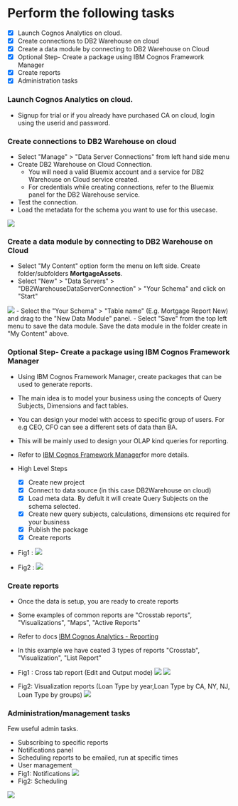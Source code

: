 
# Perform the following tasks
- [x] Launch Cognos Analytics on cloud.
- [x] Create connections to DB2 Warehouse on cloud
- [x] Create a data module by connecting to DB2 Warehouse on Cloud
- [x] Optional Step- Create a package using IBM Cognos Framework Manager
- [x] Create reports 
- [x] Administration tasks 

### Launch Cognos Analytics on cloud.
- Signup for trial or if you already have purchased CA on cloud, login using the userid and password.

### Create connections to DB2 Warehouse on cloud
- Select "Manage" > "Data Server Connections" from left hand side menu 
- Create DB2 Warehouse on Cloud Connection. 
  - You will need a valid Bluemix account and a service for DB2 Warehouse on Cloud service created.
  - For credentials while creating connections, refer to the Bluemix panel for the DB2 Warehouse service.     
- Test the connection.
- Load the metadata for the schema you want to use for this usecase.
<img src="https://github.com/arunwagle/DemoRepo/blob/master/clients/Mizuho/images/CA_DataConnections.png">

### Create a data module by connecting to DB2 Warehouse on Cloud
- Select "My Content" option form the menu on left side. Create folder/subfolders **MortgageAssets**. 
- Select "New" > "Data Servers" > "DB2WarehouseDataServerConnection"  > "Your Schema" and click on "Start" 
<img src="https://github.com/arunwagle/DemoRepo/blob/master/clients/Mizuho/images/CA_DataConnections_1.png">
- Select the "Your Schema" > "Table name" (E.g. Mortgage Report New) and drag to the "New Data Module" panel.
- Select "Save" from the top left menu to save the data module. Save the data module in the folder create in "My Content" above.

### Optional Step- Create a package using IBM Cognos Framework Manager
- Using IBM Cognos Framework Manager, create packages that can be used to generate reports. 
- The main idea is to model your business using the concepts of Query Subjects, Dimensions and fact tables.
- You can design your model with access to specific group of users. For e.g CEO, CFO can see a different sets of data than BA.
- This will be mainly used to design your OLAP kind queries for reporting.
- Refer to [IBM Cognos Framework Manager](http://public.dhe.ibm.com/software/data/cognos/documentation/docs/en/11.0.0/ug_fm.pdf )for more details.
- High Level Steps
  - [x] Create new project
  - [x] Connect to data source (in this case DB2Warehouse on cloud)
  - [x] Load meta data. By defult it will create Query Subjects on the schema selected. 
  - [x] Create new query subjects, calculations, dimensions etc required for your business
  - [x] Publish the package
  - [x] Create reports

- Fig1 : 
  <img src="https://github.com/arunwagle/DemoRepo/blob/master/clients/Mizuho/images/CA_Frameworkmanager_step0.png">

- Fig2 : 
  <img src="https://github.com/arunwagle/DemoRepo/blob/master/clients/Mizuho/images/CA_Frameworkmanager_step1.png">

### Create reports 
- Once the data is setup, you are ready to create reports
- Some examples of common reports are "Crosstab reports", "Visualizations", "Maps", "Active Reports"
- Refer to docs [IBM Cognos Analytics - Reporting](http://public.dhe.ibm.com/software/data/cognos/documentation/docs/en/11.0.0/ug_cr_rptstd.pdf)
- In this example we have ceated 3 types of reports "Crosstab", "Visualization", "List Report"
- Fig1 : Cross tab report (Edit and Output mode)
  <img src="https://github.com/arunwagle/DemoRepo/blob/master/clients/Mizuho/images/Crosstab_Edit.png"> <img src="https://github.com/arunwagle/DemoRepo/blob/master/clients/Mizuho/images/Crosstab_Html_Output.png">

- Fig2: Visualization reports (Loan Type by year,Loan Type by CA, NY, NJ, Loan Type by groups)
  <img src="https://github.com/arunwagle/DemoRepo/blob/master/clients/Mizuho/images/Visualization_Html_Output.png">

### Administration/management tasks
Few useful admin tasks.
- Subscribing to specific reports
- Notifications panel
- Scheduling reports to be emailed, run at specific times
- User management
- Fig1: Notifications
  <img src="https://github.com/arunwagle/DemoRepo/blob/master/clients/Mizuho/images/CA_Notifications.png">
- Fig2: Scheduling
<img src="https://github.com/arunwagle/DemoRepo/blob/master/clients/Mizuho/images/CA_Subscribe.png">


